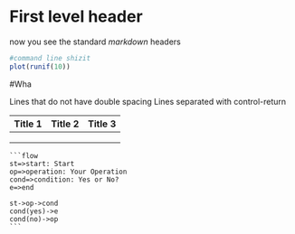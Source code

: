 # First level header
now you see the standard *markdown* headers



```r
#command line shizit
plot(runif(10))
```

#Wha

Lines that do not have double spacing
Lines separated with control-return





| Title 1 | Title 2 | Title 3 |
| :------ | :------ | ------- |
|         |         |         |
|         |         |         |
|         |         |         |

```
​```flow
st=>start: Start
op=>operation: Your Operation
cond=>condition: Yes or No?
e=>end

st->op->cond
cond(yes)->e
cond(no)->op
​```
```

